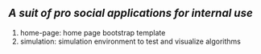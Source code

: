  ## *A suit of pro social applications for internal use*

1. home-page: home page bootstrap template
2. simulation: simulation environment to test and visualize algorithms


